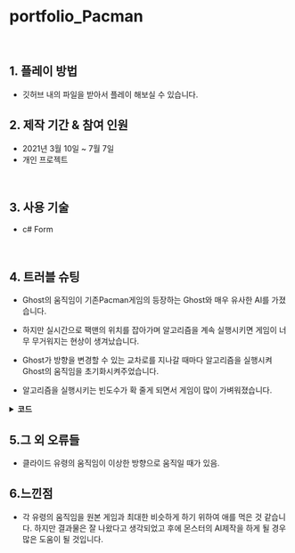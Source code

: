 # portfolio_Pacman

</br>

## 1. 플레이 방법
- 깃허브 내의 파일을 받아서 플레이 해보실 수 있습니다.

## 2. 제작 기간 & 참여 인원
- 2021년 3월 10일 ~ 7월 7일
- 개인 프로젝트

</br>

## 3. 사용 기술
  - c# Form

</br>

## 4. 트러블 슈팅
  - Ghost의 움직임이 기존Pacman게임의 등장하는 Ghost와 매우 유사한 AI를 가졌습니다.
  
  - 하지만 실시간으로 팩맨의 위치를 잡아가며 알고리즘을 계속 실행시키면 게임이 너무 무거워지는 현상이 생겨났습니다.

  - Ghost가 방향을 변경할 수 있는 교차로를 지나갈 때마다 알고리즘을 실행시켜 Ghost의 움직임을 초기화시켜주었습니다.
  
  - 알고리즘을 실행시키는 빈도수가 확 줄게 되면서 게임이 많이 가벼워졌습니다.

<details>
<summary><b>코드</b></summary>
<div markdown="1">

~~~java
/**
 * 게시물 필터 (Tag Name)
 */
private void blinkyAlgorithm(int x, int y, int cnt)
        {
            checkMap[y, x] = 01;
            if (x == pacmanX && y == pacmanY)
                return;
            while (checkMap[pacmanY, pacmanX] == 0)
            {
                for (int i = 0; i < 30; i++)
                    for (int j = 0; j < 27; j++)
                        if (checkMap[i, j] > 0) {
                            if (checkMap[i + 1, j] == 00)
                                checkMap[i + 1, j] = checkMap[i, j] + 1;
                            if (checkMap[i - 1, j] == 00)
                                checkMap[i - 1, j] = checkMap[i, j] + 1;
                            if (checkMap[i, j + 1] == 00)
                                checkMap[i, j + 1] = checkMap[i, j] + 1;
                            if (checkMap[i, j - 1] == 00)
                                checkMap[i, j - 1] = checkMap[i, j] + 1;
                        }
            }
            int X = pacmanX;
            int Y = pacmanY;
            while (true)
            {
                if (checkMap[Y + 1, X] == checkMap[Y, X] - 1)
                {
                    blinkyMoveRouteX.Insert(0, X);
                    blinkyMoveRouteY.Insert(0, Y);
                    Y += 1;
                    if (X == x && Y == y)
                        break;
                }
                if (checkMap[Y - 1, X] == checkMap[Y, X] - 1)
                {
                    blinkyMoveRouteX.Insert(0, X);
                    blinkyMoveRouteY.Insert(0, Y);
                    Y -= 1;
                    if (X == x && Y == y)
                        break;
                }
                if (checkMap[Y, X + 1] == checkMap[Y, X] - 1)
                {
                    blinkyMoveRouteX.Insert(0, X);
                    blinkyMoveRouteY.Insert(0, Y);
                    X += 1;
                    if (X == x && Y == y)
                        break;
                }
                if (checkMap[Y, X - 1] == checkMap[Y, X] - 1)
                {
                    blinkyMoveRouteX.Insert(0, X);
                    blinkyMoveRouteY.Insert(0, Y);
                    X -= 1;
                    if (X == x && Y == y)
                        break;
                }
            }
        }
~~~

</div>
</details>

## 5.그 외 오류들
  - 클라이드 유령의 움직임이 이상한 방향으로 움직일 때가 있음.
  
  
## 6.느낀점
- 각 유령의 움직임을 원본 게임과 최대한 비슷하게 하기 위하여 애를 먹은 것 같습니다. 하지만 결과물은 잘 나왔다고 생각되었고 후에 몬스터의 AI제작을 하게 될 경우 많은 도움이 될 것입니다.
